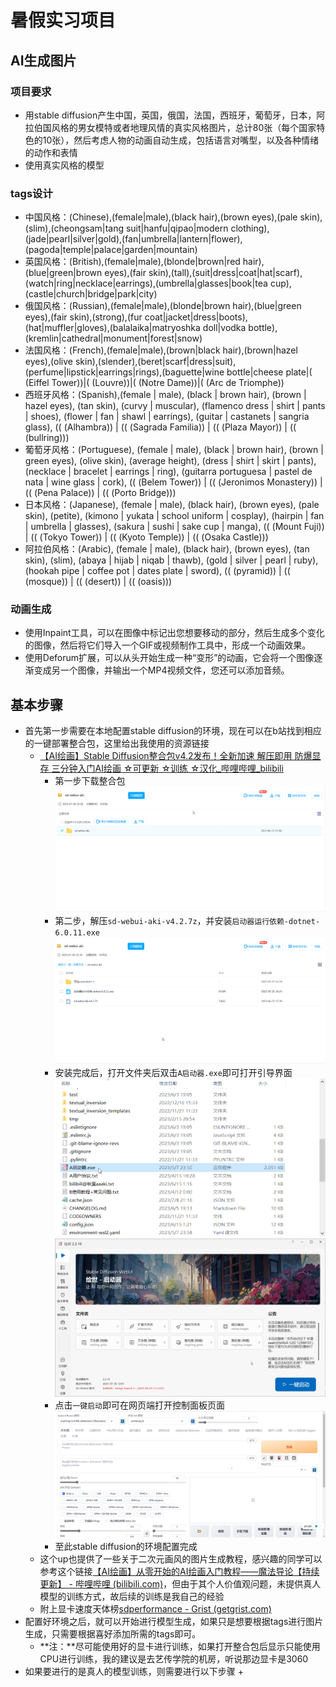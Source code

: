 # 暑假实习项目

## AI生成图片

### 项目要求

+ 用stable diffusion产生中国，英国，俄国，法国，西班牙，葡萄牙，日本，阿拉伯国风格的男女模特或者地理风情的真实风格图片，总计80张（每个国家特色的10张），然后考虑人物的动画自动生成，包括语言对嘴型，以及各种情绪的动作和表情
+ 使用真实风格的模型



### tags设计

+ 中国风格：(Chinese),(female|male),(black hair),(brown eyes),(pale skin),(slim),(cheongsam|tang suit|hanfu|qipao|modern clothing),(jade|pearl|silver|gold),(fan|umbrella|lantern|flower),(pagoda|temple|palace|garden|mountain)
+ 英国风格：(British),(female|male),(blonde|brown|red hair),(blue|green|brown eyes),(fair skin),(tall),(suit|dress|coat|hat|scarf),(watch|ring|necklace|earrings),(umbrella|glasses|book|tea cup),(castle|church|bridge|park|city)
+ 俄国风格：(Russian),(female|male),(blonde|brown hair),(blue|green eyes),(fair skin),(strong),(fur coat|jacket|dress|boots),(hat|muffler|gloves),(balalaika|matryoshka doll|vodka bottle),(kremlin|cathedral|monument|forest|snow)
+ 法国风格：(French),(female|male),(brown|black hair),(brown|hazel eyes),(olive skin),(slender),(beret|scarf|dress|suit),(perfume|lipstick|earrings|rings),(baguette|wine bottle|cheese plate|( (Eiffel Tower))|( (Louvre))|( (Notre Dame))|( (Arc de Triomphe))
+ 西班牙风格：(Spanish),(female | male), (black | brown hair), (brown | hazel eyes), (tan skin), (curvy | muscular), (flamenco dress | shirt | pants | shoes), (flower | fan | shawl | earrings), (guitar | castanets | sangria glass), (( (Alhambra)) | (( (Sagrada Familia)) | (( (Plaza Mayor)) | (( (bullring)))
+ 葡萄牙风格：(Portuguese), (female | male), (black | brown hair), (brown | green eyes), (olive skin), (average height), (dress | shirt | skirt | pants), (necklace | bracelet | earrings | ring), (guitarra portuguesa | pastel de nata | wine glass | cork), (( (Belem Tower)) | (( (Jeronimos Monastery)) | (( (Pena Palace)) | (( (Porto Bridge)))
+ 日本风格：(Japanese), (female | male), (black hair), (brown eyes), (pale skin), (petite), (kimono | yukata | school uniform | cosplay), (hairpin | fan | umbrella | glasses), (sakura | sushi | sake cup | manga), (( (Mount Fuji)) | (( (Tokyo Tower)) | (( (Kyoto Temple)) | (( (Osaka Castle)))
+ 阿拉伯风格：(Arabic), (female | male), (black hair), (brown eyes), (tan skin), (slim), (abaya | hijab | niqab | thawb), (gold | silver | pearl | ruby), (hookah pipe | coffee pot | dates plate | sword), (( (pyramid)) | (( (mosque)) | (( (desert)) | (( (oasis)))



### 动画生成

+ 使用Inpaint工具，可以在图像中标记出您想要移动的部分，然后生成多个变化的图像，然后将它们导入一个GIF或视频制作工具中，形成一个动画效果。
+ 使用Deforum扩展，可以从头开始生成一种“变形”的动画，它会将一个图像逐渐变成另一个图像，并输出一个MP4视频文件，您还可以添加音频。



## 基本步骤

+ 首先第一步需要在本地配置stable diffusion的环境，现在可以在b站找到相应的一键部署整合包，这里给出我使用的资源链接
  + [【AI绘画】Stable Diffusion整合包v4.2发布！全新加速 解压即用 防爆显存 三分钟入门AI绘画 ☆可更新 ☆训练 ☆汉化_哔哩哔哩_bilibili](https://www.bilibili.com/video/BV1iM4y1y7oA/)
    + 第一步下载整合包![image](assets/image-1.png)
    + 第二步，解压`sd-webui-aki-v4.2.7z`，并安装`启动器运行依赖-dotnet-6.0.11.exe`![image](assets/image-2.png)
    + 安装完成后，打开文件夹后双击`A启动器.exe`即可打开引导界面![image](assets/image-3.png)   
      ![image](assets/image-4.png)
    + 点击`一键启动`即可在网页端打开控制面板页面![image](assets/image-5.png)
    + 至此stable diffusion的环境配置完成
  + 这个up也提供了一些关于二次元画风的图片生成教程，感兴趣的同学可以参考这个链接[【AI绘画】从零开始的AI绘画入门教程——魔法导论【持续更新】 - 哔哩哔哩 (bilibili.com)](https://www.bilibili.com/read/cv22159609)，但由于其个人价值观问题，未提供真人模型的训练方式，故后续的训练是我自己的经验
  + 附上显卡速度天体榜[sdperformance - Grist (getgrist.com)](https://docs.getgrist.com/3mjouqRSdkBY/sdperformance)
+ 配置好环境之后，就可以开始进行模型生成，如果只是想要根据tags进行图片生成，只需要根据喜好添加所需的tags即可。
  + **注：**尽可能使用好的显卡进行训练，如果打开整合包后显示只能使用CPU进行训练，我的建议是去艺传学院的机房，听说那边显卡是3060
+ 如果要进行的是真人的模型训练，则需要进行以下步骤
  + 